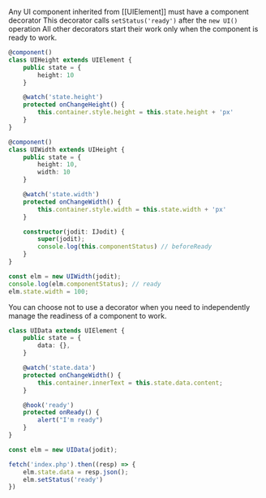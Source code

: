 Any UI component inherited from [[UIElement]] must have a component decorator
This decorator calls `setStatus('ready')` after the `new UI()` operation
All other decorators start their work only when the component is ready to work.

```typescript
@component()
class UIHeight extends UIElement {
	public state = {
		height: 10
	}

	@watch('state.height')
	protected onChangeHeight() {
		this.container.style.height = this.state.height + 'px'
	}
}

@component()
class UIWidth extends UIHeight {
	public state = {
		height: 10,
		width: 10
	}

	@watch('state.width')
	protected onChangeWidth() {
		this.container.style.width = this.state.width + 'px'
	}

	constructor(jodit: IJodit) {
		super(jodit);
		console.log(this.componentStatus) // beforeReady
	}
}

const elm = new UIWidth(jodit);
console.log(elm.componentStatus); // ready
elm.state.width = 100;
```

You can choose not to use a decorator when you need to independently manage the readiness of a component to work.
```ts
class UIData extends UIElement {
	public state = {
		data: {},
	}

	@watch('state.data')
	protected onChangeWidth() {
		this.container.innerText = this.state.data.content;
	}

	@hook('ready')
	protected onReady() {
		alert("I'm ready")
	}
}

const elm = new UIData(jodit);

fetch('index.php').then((resp) => {
	elm.state.data = resp.json();
	elm.setStatus('ready')
})
```
